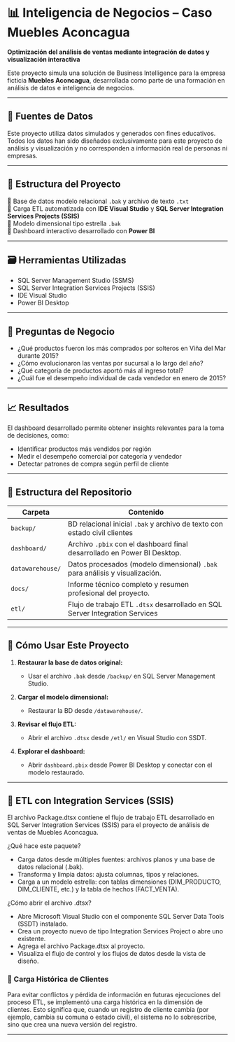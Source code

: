 # 📊 Inteligencia de Negocios – Caso Muebles Aconcagua  
**Optimización del análisis de ventas mediante integración de datos y visualización interactiva**


Este proyecto simula una solución de Business Intelligence para la empresa ficticia **Muebles Aconcagua**, desarrollada como parte de una formación en análisis de datos e inteligencia de negocios.

---

## 📁 Fuentes de Datos
Este proyecto utiliza datos simulados y generados con fines educativos. Todos los datos han sido diseñados exclusivamente para este proyecto de análisis y visualización y no corresponden a información real de personas ni empresas.

---

## 🧱 Estructura del Proyecto

🔹 Base de datos modelo relacional `.bak` y archivo de texto `.txt`  
🔹 Carga ETL automatizada con **IDE Visual Studio** y **SQL Server Integration Services Projects (SSIS)**  
🔹 Modelo dimensional tipo estrella `.bak`  
🔹 Dashboard interactivo desarrollado con **Power BI**  

---

## 🗃 Herramientas Utilizadas

- SQL Server Management Studio (SSMS)
- SQL Server Integration Services Projects (SSIS)
- IDE Visual Studio
- Power BI Desktop

---

## 🧠 Preguntas de Negocio

- ¿Qué productos fueron los más comprados por solteros en Viña del Mar durante 2015?
- ¿Cómo evolucionaron las ventas por sucursal a lo largo del año?
- ¿Qué categoría de productos aportó más al ingreso total?
- ¿Cuál fue el desempeño individual de cada vendedor en enero de 2015?

---

## 📈 Resultados

El dashboard desarrollado permite obtener insights relevantes para la toma de decisiones, como:
- Identificar productos más vendidos por región
- Medir el desempeño comercial por categoría y vendedor
- Detectar patrones de compra según perfil de cliente

---

## 📁 Estructura del Repositorio
  
| Carpeta          | Contenido                                                                    |
|------------------|---------------------------------------------------------------------------   |
| `backup/`        | BD relacional inicial `.bak` y archivo de texto con estado civil clientes    |
| `dashboard/`     | Archivo `.pbix` con el dashboard final desarrollado en Power BI Desktop.     |
| `datawarehouse/` | Datos procesados (modelo dimensional) `.bak` para análisis y visualización.  |
| `docs/`          | Informe técnico completo y resumen profesional del proyecto.                 |
| `etl/`           | Flujo de trabajo ETL `.dtsx` desarrollado en SQL Server Integration Services |

---

## 🚀 Cómo Usar Este Proyecto

1. **Restaurar la base de datos original:**
   - Usar el archivo `.bak` desde `/backup/` en SQL Server Management Studio.

2. **Cargar el modelo dimensional:**
   - Restaurar la BD desde `/datawarehouse/`.

3. **Revisar el flujo ETL:**
   - Abrir el archivo `.dtsx` desde `/etl/` en Visual Studio con SSDT.

4. **Explorar el dashboard:**
   - Abrir `dashboard.pbix` desde Power BI Desktop y conectar con el modelo restaurado.

---

## 🧩 ETL con Integration Services (SSIS)
El archivo Package.dtsx contiene el flujo de trabajo ETL desarrollado en SQL Server Integration Services (SSIS) para el proyecto de análisis de ventas de Muebles Aconcagua.

¿Qué hace este paquete?
- Carga datos desde múltiples fuentes: archivos planos y una base de datos relacional (.bak).
- Transforma y limpia datos: ajusta columnas, tipos y relaciones.
- Carga a un modelo estrella: con tablas dimensiones (DIM_PRODUCTO, DIM_CLIENTE, etc.) y la tabla de hechos (FACT_VENTA).

¿Cómo abrir el archivo .dtsx?
- Abre Microsoft Visual Studio con el componente SQL Server Data Tools (SSDT) instalado.
- Crea un proyecto nuevo de tipo Integration Services Project o abre uno existente.
- Agrega el archivo Package.dtsx al proyecto.
- Visualiza el flujo de control y los flujos de datos desde la vista de diseño.

### 🔁 Carga Histórica de Clientes
Para evitar conflictos y pérdida de información en futuras ejecuciones del proceso ETL, se implementó una carga histórica en la dimensión de clientes. Esto significa que, cuando un registro de cliente cambia (por ejemplo, cambia su comuna o estado civil), el sistema no lo sobrescribe, sino que crea una nueva versión del registro.

---
